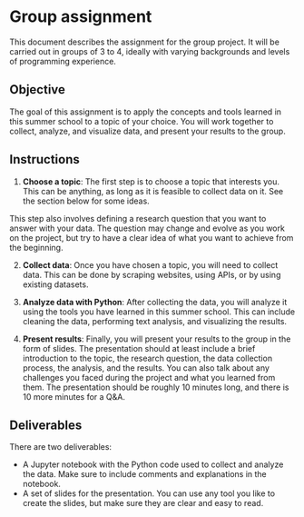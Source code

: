 # Group assignment 

This document describes the assignment for the group project. It will be carried out in groups of 3 to 4, ideally with varying backgrounds and levels of programming experience. 

## Objective
The goal of this assignment is to apply the concepts and tools learned in this summer school to a topic of your choice. You will work together to collect, analyze, and visualize data, and present your results to the group. 

## Instructions
1. **Choose a topic**: The first step is to choose a topic that interests you. This can be anything, as long as it is feasible to collect data on it. See the section below for some ideas. 

This step also involves defining a research question that you want to answer with your data. The question may change and evolve as you work on the project, but try to have a clear idea of what you want to achieve from the beginning. 

2. **Collect data**: Once you have chosen a topic, you will need to collect data. This can be done by scraping websites, using APIs, or by using existing datasets. 

3. **Analyze data with Python**: After collecting the data, you will analyze it using the tools you have learned in this summer school. This can include cleaning the data, performing text analysis, and visualizing the results. 

4. **Present results**: Finally, you will present your results to the group in the form of slides. The presentation should at least include a brief introduction to the topic, the research question, the data collection process, the analysis, and the results. You can also talk about any challenges you faced during the project and what you learned from them. The presentation should be roughly 10 minutes long, and there is 10 more minutes for a Q&A. 

## Deliverables
There are two deliverables: 
- A Jupyter notebook with the Python code used to collect and analyze the data. Make sure to include comments and explanations in the notebook. 
- A set of slides for the presentation. You can use any tool you like to create the slides, but make sure they are clear and easy to read. 

